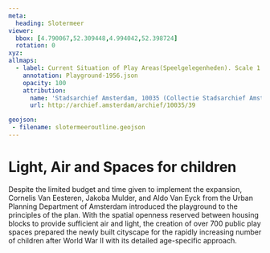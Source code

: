 ```yaml
---
meta:
  heading: Slotermeer
viewer:
  bbox: [4.790067,52.309448,4.994042,52.398724]
  rotation: 0
xyz:
allmaps:
  - label: Current Situation of Play Areas(Speelgelegenheden). Scale 1:20,000. (1956)
    annotation: Playground-1956.json
    opacity: 100
    attribution:
      name: 'Stadsarchief Amsterdam, 10035 (Collectie Stadsarchief Amsterdam; kaarten van geheel Amsterdam), folder 39'
      url: http://archief.amsterdam/archief/10035/39

geojson:
 - filename: slotermeeroutline.geojson
---
```

# Light, Air and Spaces for children
Despite the limited budget and time given to implement the expansion, Cornelis Van Eesteren, Jakoba Mulder, and Aldo Van Eyck from the Urban Planning Department of Amsterdam introduced the playground to the principles of the plan. With the spatial openness reserved between housing blocks to provide sufficient air and light, the creation of over 700 public play spaces prepared the newly built cityscape for the rapidly increasing number of children after World War II with its detailed age-specific approach.